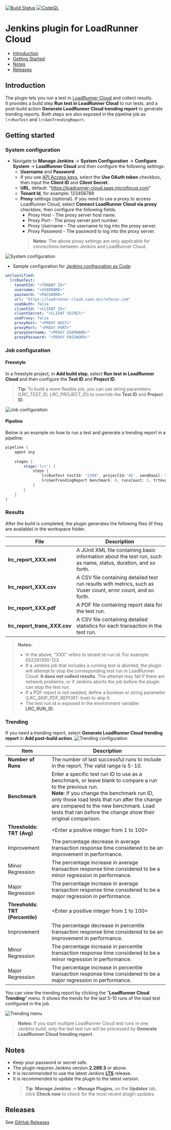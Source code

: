 [![Build Status](https://ci.jenkins.io/job/Plugins/job/loadrunner-cloud-plugin/job/main/badge/icon)](https://ci.jenkins.io/job/Plugins/job/loadrunner-cloud-plugin/job/main/)
[![CodeQL](https://github.com/jenkinsci/loadrunner-cloud-plugin/actions/workflows/codeql.yml/badge.svg)](https://github.com/jenkinsci/loadrunner-cloud-plugin/actions/workflows/codeql.yml)

# Jenkins plugin for LoadRunner Cloud

- [Introduction](#introduction)
- [Getting Started](#getting-started)
- [Notes](#notes)
- [Releases](#releases)

## Introduction

The plugin lets you run a test in [LoadRunner Cloud](https://admhelp.microfocus.com/lrc/en/Latest/Content/Storm/c_Getting_started.htm) and collect results.  
It provides a build step **Run test in LoadRunner Cloud** to run tests, and a post-build action **Generate LoadRunner Cloud trending report** to generate trending reports.
Both steps are also exposed in the pipeline job as `lrcRunTest` and `lrcGenTrendingReport`.

## Getting started

### System configuration
- Navigate to **Manage Jenkins** &rarr; **System Configuration** &rarr; **Configure System** &rarr; **LoadRunner Cloud** and then configure the following settings: 
  - **Username** and **Password**  
  - If you use [API Access keys](https://admhelp.microfocus.com/lrc/en/Latest/Content/Storm/Admin-APIAccess.htm), select the **Use OAuth token** checkbox, then input the **Client ID** and **Client Secret**.
  - **URL**, default: "https://loadrunner-cloud.saas.microfocus.com"
  - **Tenant Id**, for example: 123456789
  - **Proxy** settings (optional). If you need to use a proxy to access LoadRunner Cloud, select **Connect LoadRunner Cloud via proxy** checkbox, then configure the following fields.
    - Proxy Host	    - The proxy server host name.
    - Proxy Port	    - The proxy server port number.
    - Proxy Username	- The username to log into the proxy server.
    - Proxy Password	- The password to log into the proxy server.
    > **Notes**: The above proxy settings are only applicable for connections between Jenkins and LoadRunner Cloud.  

![System configuration](/images/system_config.png "LoadRunner Cloud")

- Sample configuration for 
[Jenkins configuration as Code](https://github.com/jenkinsci/configuration-as-code-plugin):  
```yaml
unclassified:
  lrcRunTest:
    tenantId: "<TENANT ID>"
    username: "<USERNAME>"
    password: "<PASSWORD>"
    url: "https://loadrunner-cloud.saas.microfocus.com"
    useOAuth: false
    clientId: "<CLIENT ID>"
    clientSecret: "<CLIENT SECRET>"
    useProxy: false
    proxyHost: "<PROXY HOST>"
    proxyPort: "<PROXY PORT>"
    proxyUsername: "<PROXY USERNAME>"
    proxyPassword: "<PROXY PASSWORD>"
```

### Job configuration

#### Freestyle
In a freestyle project, in **Add build step**, select **Run test in LoadRunner Cloud** and then configure the **Test ID** and **Project ID**.  
> **Tip:** To build a more flexible job, you can use string parameters (LRC_TEST_ID, LRC_PROJECT_ID) to override the **Test ID** and **Project ID**.  
     
![Job configuration](/images/job_config.png "Run test in LoadRunner Cloud")

#### Pipeline
Below is an example on how to run a test and generate a trending report in a pipeline:

```groovy
pipeline {
    agent any
    
    stages {
        stage('lrc') {    
            steps {
                lrcRunTest testId: "2398", projectId:'45', sendEmail: false
                lrcGenTrendingReport benchmark: 0, runsCount: 5, trtAvgThresholdImprovement: 5, trtAvgThresholdMajorRegression: 10, trtAvgThresholdMinorRegression: 5, trtPercentileThresholdImprovement: 5, trtPercentileThresholdMajorRegression: 10, trtPercentileThresholdMinorRegression: 5
            }
        }
    }
}
```
### Results

After the build is completed, the plugin generates the following files (if they are available) in the workspace folder.

| File                         | Description                                                                                                     |
|------------------------------|-----------------------------------------------------------------------------------------------------------------|
| **lrc_report_XXX.xml**       | A JUnit XML file containing basic information about the test run, such as name, status, duration, and so forth. |
| **lrc_report_XXX.csv**       | A CSV file containing detailed test run results with metrics, such as Vuser count, error count, and so forth.   |
| **lrc_report_XXX.pdf**       | A PDF file containing report data for the test run.                                                             |
| **lrc_report_trans_XXX.csv** | A CSV file containing detailed statistics for each transaction in the test run.                                 |

> **Notes:**  
> - In the above, "XXX" refers to tenant id-run id. For example: 652261300-123.
> - If a Jenkins job that includes a running test is aborted, the plugin will attempt to stop the corresponding test run in LoadRunner Cloud. **It does not collect results**. The attempt may fail if there are network problems, or if Jenkins aborts the job before the plugin can stop the test run.
> - If a PDF report is not needed, define a boolean or string parameter (LRC_SKIP_PDF_REPORT: true) to skip it.
> - The test run id is exposed in the environment variable: **LRC_RUN_ID**.

### Trending
If you need a trending report, select **Generate LoadRunner Cloud trending report** in **Add post-build action**.
![Trending configuration](/images/trending_config.png "Generate LoadRunner Cloud trending report")

| Item                             | Description                                                                                                                                                                                                                                                                                                         |
|----------------------------------|---------------------------------------------------------------------------------------------------------------------------------------------------------------------------------------------------------------------------------------------------------------------------------------------------------------------|
| **Number of Runs**               | The number of last successful runs to include in the report. The valid range is 5-10.                                                                                                                                                                                                                               |
| **Benchmark**                    | Enter a specific test run ID to use as a benchmark, or leave blank to compare a run to the previous run.<br/>**Note**: If you change the benchmark run ID, only those load tests that run after the change are compared to the new benchmark. Load tests that ran before the change show their original comparison. |
| **Thresholds: TRT (Avg)**        | <Enter a positive integer from 1 to 100>                                                                                                                                                                                                                                                                            |
| Improvement                      | The percentage decrease in average transaction response time considered to be an improvement in performance.                                                                                                                                                                                                        |
| Minor Regression                 | The percentage increase in average transaction response time considered to be a minor regression in performance.                                                                                                                                                                                                    |
| Major Regression                 | The percentage increase in average transaction response time considered to be a major regression in performance.                                                                                                                                                                                                    |
| **Thresholds: TRT (Percentile)** | <Enter a positive integer from 1 to 100>                                                                                                                                                                                                                                                                            |
| Improvement                      | The percentage decrease in percentile transaction response time considered to be an improvement in performance.                                                                                                                                                                                                     |
| Minor Regression                 | The percentage increase in percentile transaction response time considered to be a minor regression in performance.                                                                                                                                                                                                 |
| Major Regression                 | The percentage increase in percentile transaction response time considered to be a major regression in performance.                                                                                                                                                                                                 |

You can view the trending report by clicking the "**LoadRunner Cloud Trending**" menu. It shows the trends for the last 5-10 runs of the load test configured in the job. 

![Trending menu](/images/trending_menu.png "LoadRunner Cloud Trending menu")
> **Notes:** If you start multiple LoadRunner Cloud test runs in one Jenkins build, only the last test run will be processed by **Generate LoadRunner Cloud trending report**.

## Notes
- Keep your password or secret safe.
- The plugin requires Jenkins version **2.289.3** or above.
- It is recommended to use the latest Jenkins [**LTS**](https://get.jenkins.io/war-stable/) release.
- It is recommended to update the plugin to the latest version.
  > **Tip**: **Manage Jenkins** &rarr; **Manage Plugins**, on the **Updates** tab, click **Check now** to check for the most recent plugin updates.

## Releases
See [GitHub Releases](https://github.com/jenkinsci/loadrunner-cloud-plugin/releases)
